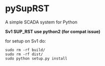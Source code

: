 # pySupRST
A simple SCADA system for Python

**Sv1 SUP_RST use python2 (for compat issue)**

for setup on Sv1 do:

    sudo rm -rf build/
    sudo rm -rf dist/
    sudo python setup.py install
